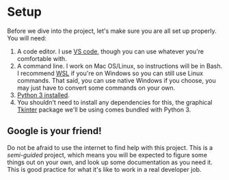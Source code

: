 # Setup

Before we dive into the project, let's make sure you are all set up properly. You will need:

1. A code editor. I use [VS code](https://code.visualstudio.com/), though you can use whatever you're comfortable with.
2. A command line. I work on Mac OS/Linux, so instructions will be in Bash. I recommend [WSL](https://docs.microsoft.com/en-us/windows/wsl/install) if you're on Windows so you can still use Linux commands. That said, you can use native Windows if you choose, you may just have to convert some commands on your own.
3. [Python 3 installed](https://www.python.org/downloads/).
4. You shouldn't need to install any dependencies for this, the graphical [Tkinter](https://docs.python.org/3/library/tkinter.html) package we'll be using comes bundled with Python 3.

## Google is your friend!

Do not be afraid to use the internet to find help with this project. This is a *semi-guided* project, which means you will be expected to figure some things out on your own, and look up some documentation as you need it. This is good practice for what it's like to work in a real developer job.
